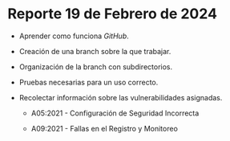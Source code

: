 # Reporte 19 de Febrero de 2024


- Aprender como funciona *GitHub*.

- Creación de una branch sobre la que trabajar.

- Organización de la branch con subdirectorios.

- Pruebas necesarias para un uso correcto.

- Recolectar información sobre las vulnerabilidades asignadas.

	- A05:2021 - Configuración de Seguridad Incorrecta

	- A09:2021 - Fallas en el Registro y Monitoreo
